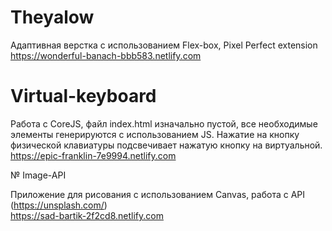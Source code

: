 # Theyalow

Адаптивная верстка с использованием Flex-box, Pixel Perfect extension  
https://wonderful-banach-bbb583.netlify.com


# Virtual-keyboard

Работа с CoreJS, файл index.html изначально пустой, все необходимые элементы генерируются с использованием JS. Нажатие на кнопкy физической клавиатуры подсвечивает нажатую кнопку на виртуальной.  
https://epic-franklin-7e9994.netlify.com


№ Image-API 

Приложение для рисования с использованием Canvas, работа с API (https://unsplash.com/)  
https://sad-bartik-2f2cd8.netlify.com
